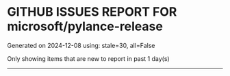 
# GITHUB ISSUES REPORT FOR microsoft/pylance-release


Generated on 2024-12-08 using: stale=30, all=False


Only showing items that are new to report in past 1 day(s)


---




















